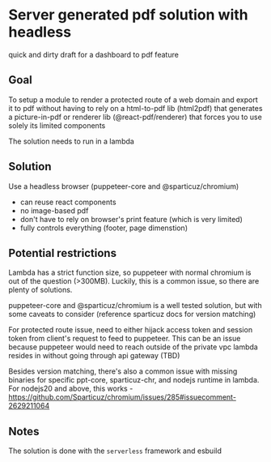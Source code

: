 # Server generated pdf solution with headless

quick and dirty draft for a dashboard to pdf feature

## Goal
To setup a module to render a protected route of a web domain and export it to pdf
without having to rely on a html-to-pdf lib (html2pdf) that generates a picture-in-pdf
or renderer lib (@react-pdf/renderer) that forces you to use solely its limited components

The solution needs to run in a lambda

## Solution
Use a headless browser (puppeteer-core and @sparticuz/chromium)
- can reuse react components
- no image-based pdf
- don't have to rely on browser's print feature (which is very limited)
- fully controls everything (footer, page dimenstion)

## Potential restrictions
Lambda has a strict function size, so puppeteer with normal chromium is out of the question (>300MB). Luckily, this is a common issue, so there are plenty of solutions.

puppeteer-core and @sparticuz/chromium is a well tested solution, but with some caveats to consider (reference sparticuz docs for version matching)

For protected route issue, need to either hijack access token and session token from client's request to feed to puppeteer. This can be an issue because puppeteer would need to reach outside of the private vpc lambda resides in without going through api gateway (TBD)

Besides version matching, there's also a common issue with missing binaries for specific ppt-core, sparticuz-chr, and nodejs runtime in lambda.
For nodejs20 and above, this works - https://github.com/Sparticuz/chromium/issues/285#issuecomment-2629211064

## Notes
The solution is done with the `serverless` framework and esbuild
